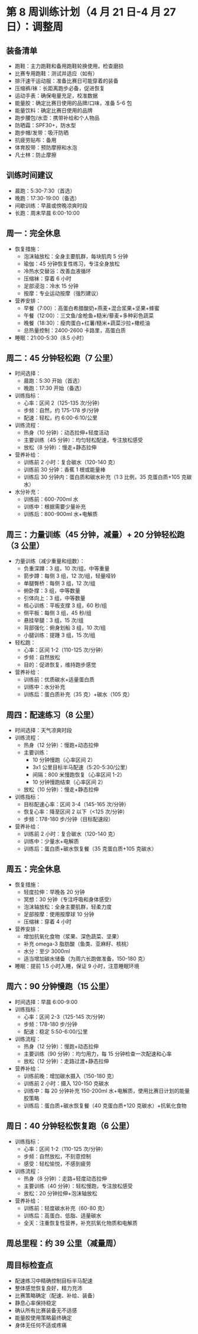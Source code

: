# 第 8 周训练计划（4 月 21 日-4 月 27 日）：调整周

## 装备清单

- 跑鞋：主力跑鞋和备用跑鞋轮换使用，检查磨损
- 比赛专用跑鞋：测试并适应（如有）
- 排汗速干运动服：准备比赛日可能穿着的装备
- 压缩裤/袜：长距离跑步必备，促进恢复
- 运动手表：确保电量充足，校准数据
- 能量胶：确定比赛日使用的品牌/口味，准备 5-6 包
- 能量饮料：确定比赛日使用的品牌
- 跑步腰包/水壶：携带补给和个人物品
- 防晒霜：SPF30+，防水型
- 跑步帽/发带：吸汗防晒
- 抗疲劳贴布：备用
- 体育胶带：预防摩擦和水泡
- 凡士林：防止摩擦

## 训练时间建议

- 晨跑：5:30-7:30（首选）
- 晚跑：17:30-19:00（备选）
- 间歇训练：早晨或傍晚凉爽时段
- 长跑：周末早晨 6:00-10:00

## 周一：完全休息

- 恢复措施：
  - 泡沫轴放松：全身主要肌群，每块肌肉 5 分钟
  - 瑜伽：45 分钟恢复性练习，专注全身放松
  - 冷热水交替浴：改善血液循环
  - 压缩袜：穿着 6 小时
  - 足部浸泡：冷水 15 分钟
  - 按摩：专业运动按摩（强烈建议）
- 营养安排：
  - 早餐（7:00）：高蛋白希腊酸奶+燕麦+混合浆果+坚果+蜂蜜
  - 午餐（12:00）：三文鱼/金枪鱼+糙米/藜麦+多种彩色蔬菜
  - 晚餐（18:30）：瘦肉蛋白+红薯/糙米+蔬菜沙拉+橄榄油
  - 总热量控制：2400-2600 卡路里，高蛋白质
- 睡眠：21:00-5:30（8.5 小时）

## 周二：45 分钟轻松跑（7 公里）

- 时间选择：
  - 晨跑：5:30 开始（首选）
  - 晚跑：17:30 开始（备选）
- 训练指标：
  - 心率：区间 2（125-135 次/分钟）
  - 步频：自然，约 175-178 步/分钟
  - 配速：轻松，约 6:00-6:10/公里
- 训练流程：
  - 热身（10 分钟）：动态拉伸+轻度活动
  - 主要训练（45 分钟）：均匀轻松配速，专注放松感受
  - 放松（8 分钟）：慢走+静态拉伸
- 营养补给：
  - 训练前 2 小时：复合碳水（120-140 克）
  - 训练前 30 分钟：香蕉 1 根或能量棒
  - 训练后 30 分钟内：蛋白质和碳水补充（1:3 比例，35 克蛋白质+105 克碳水）
- 水分补充：
  - 训练前：600-700ml 水
  - 训练中：根据需要少量补充
  - 训练后：800-900ml 水+电解质

## 周三：力量训练（45 分钟，减量）+ 20 分钟轻松跑（3 公里）

- 力量训练（减少重量和组数）：
  - 负重深蹲：3 组，10 次/组，中等重量
  - 箭步蹲：每侧 3 组，12 次/组，轻量哑铃
  - 单腿臀桥：每侧 3 组，12 次/组
  - 俯卧撑：3 组，中等数量
  - 引体向上：3 组，中等数量
  - 核心训练：平板支撑 3 组，60 秒/组
  - 侧平板：每侧 3 组，45 秒/组
  - 悬挂举腿：3 组，15 次/组
  - 背部强化：俯身划船 3 组，10 次/组
  - 小腿训练：提踵 3 组，15 次/组
- 轻松跑：
  - 心率：区间 1-2（110-125 次/分钟）
  - 步频：自然放松
  - 目的：促进恢复，维持跑步感觉
- 营养补给：
  - 训练前：优质碳水+适量蛋白质
  - 训练中：水分补充
  - 训练后：蛋白质补充（35 克）+碳水（105 克）

## 周四：配速练习（8 公里）

- 时间选择：天气凉爽时段
- 训练流程：
  - 热身（12 分钟）：慢跑+动态拉伸
  - 主要训练：
    - 10 分钟慢跑（心率区间 2）
    - 3x1 公里目标半马配速（5:20-5:30/公里）
    - 间隔：800 米慢跑恢复（心率区间 1-2）
    - 10 分钟慢跑结束（心率区间 2）
  - 放松（10 分钟）：慢走+静态拉伸
- 训练指标：
  - 目标配速心率：区间 3-4（145-165 次/分钟）
  - 恢复心率：降至区间 2 以下（<125 次/分钟）
  - 步频：178-180 步/分钟（目标配速段）
- 营养补给：
  - 训练前 2 小时：复合碳水（120-140 克）
  - 训练中：少量水+电解质
  - 训练后：蛋白质+碳水恢复餐（35 克蛋白质+105 克碳水）

## 周五：完全休息

- 恢复措施：
  - 轻度拉伸：早晚各 20 分钟
  - 冥想：30 分钟（专注呼吸和身体感受）
  - 泡沫轴放松：全身主要肌群，轻柔力度
  - 足部按摩：使用按摩球 10 分钟
  - 压缩袜：穿着 4 小时
- 营养安排：
  - 增加抗氧化食物（浆果、深色蔬菜、坚果）
  - 补充 omega-3 脂肪酸（鱼类、亚麻籽、核桃）
  - 水分：至少 3000ml
  - 适当增加碳水储备（为周六长跑做准备，150-180 克）
- 睡眠：提前 1.5 小时入睡，保证 9 小时，注意睡眠环境

## 周六：90 分钟慢跑（15 公里）

- 时间选择：早晨 6:00-9:00
- 训练指标：
  - 心率：区间 2-3（125-145 次/分钟）
  - 步频：178-180 步/分钟
  - 配速：稳定 5:50-6:00/公里
- 训练流程：
  - 热身（12 分钟）：慢跑+动态拉伸
  - 主要训练（90 分钟）：均匀用力，每 15 分钟检查一次配速和心率
  - 放松（12 分钟）：走路过渡+静态拉伸
- 营养补给：
  - 训练前晚：增加碳水摄入（150-180 克）
  - 训练前 2 小时：摄入 120-150 克碳水
  - 训练中：每 20 分钟补充 150-200ml 水+电解质，使用比赛日计划的能量胶策略
  - 训练后：蛋白质+碳水恢复餐（40 克蛋白质+120 克碳水）+抗氧化食物

## 周日：40 分钟轻松恢复跑（6 公里）

- 训练指标：
  - 心率：区间 1-2（110-125 次/分钟）
  - 步频：自然放松，不刻意控制
  - 感受：轻松愉悦，不感到疲劳
- 训练流程：
  - 热身（8 分钟）：走路+轻度动态拉伸
  - 主要训练（40 分钟）：轻松慢跑，专注放松感受
  - 放松：20 分钟拉伸+泡沫轴放松
- 营养补给：
  - 训练前：轻度碳水补充（60-80 克）
  - 训练后：高蛋白、低脂、适量碳水
  - 全天：注重恢复性营养，补充抗氧化物质和电解质

## 周总里程：约 39 公里（减量周）

## 周目标检查点

- 配速练习中精确控制目标半马配速
- 整体感觉恢复良好，精力充沛
- 比赛策略确定（配速、补给、装备）
- 静息心率保持稳定
- 确认所有比赛装备无不适感
- 能量胶使用策略最终确定
- 身体无任何不适或疼痛
